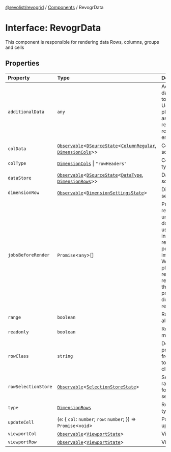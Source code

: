 [@revolist/revogrid](README.md) / [Components](Namespace.Components.md) / RevogrData

# Interface: RevogrData

This component is responsible for rendering data
Rows, columns, groups and cells

## Properties

| Property | Type | Description |
| :------ | :------ | :------ |
| `additionalData` | `any` | Additional data to pass to renderer Used in plugins such as vue or react to pass root app entity to cells |
| `colData` | [`Observable`](Type.Observable.md)\<[`DSourceState`](Type.DSourceState.md)\<[`ColumnRegular`](Interface.ColumnRegular.md), [`DimensionCols`](Type.DimensionCols.md)\>\> | Column source |
| `colType` | [`DimensionCols`](Type.DimensionCols.md) \| `"rowHeaders"` | Column data type |
| `dataStore` | [`Observable`](Type.Observable.md)\<[`DSourceState`](Type.DSourceState.md)\<[`DataType`](Type.DataType.md), [`DimensionRows`](Type.DimensionRows.md)\>\> | Data rows source |
| `dimensionRow` | [`Observable`](Type.Observable.md)\<[`DimensionSettingsState`](Interface.DimensionSettingsState.md)\> | Dimension settings Y |
| `jobsBeforeRender` | `Promise`\<`any`\>[] | Prevent rendering until job is done. Can be used for initial rendering performance improvement. When several plugins require initial rendering this will prevent double initial rendering. |
| `range` | `boolean` | Range allowed |
| `readonly` | `boolean` | Readonly mode |
| `rowClass` | `string` | Defines property from which to read row class |
| `rowSelectionStore` | [`Observable`](Type.Observable.md)\<[`SelectionStoreState`](Type.SelectionStoreState.md)\> | Selection, range, focus for row selection |
| `type` | [`DimensionRows`](Type.DimensionRows.md) | Row data type |
| `updateCell` | (`e`: \{ `col`: `number`; `row`: `number`; \}) => `Promise`\<`void`\> | Pointed cell update. |
| `viewportCol` | [`Observable`](Type.Observable.md)\<[`ViewportState`](Interface.ViewportState.md)\> | Viewport X |
| `viewportRow` | [`Observable`](Type.Observable.md)\<[`ViewportState`](Interface.ViewportState.md)\> | Viewport Y |
